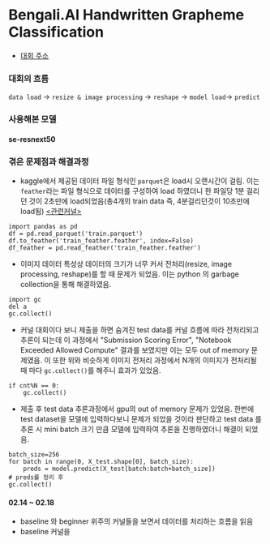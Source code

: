 # Bengali.AI Handwritten Grapheme Classification
- [대회 주소](https://www.kaggle.com/c/bengaliai-cv19)


### 대회의 흐름
```data load``` -> ```resize & image processing``` -> ```reshape``` -> ```model load```-> ```predict```

### 사용해본 모델
#### se-resnext50


### 겪은 문제점과 해결과정
- kaggle에서 제공된 데이터 파일 형식인 ```parquet```은 load시 오랜시간이 걸림. 이는 ```feather```라는 파일 형식으로 데이터를 구성하여 load 하였더니 한 파일당 1분 걸리던 것이 2초만에 load되었음(총4개의 train data 즉, 4분걸리던것이 10초만에 load됨) [<관련커널>](https://www.kaggle.com/corochann/bangali-ai-super-fast-data-loading-with-feather)
```
import pandas as pd
df = pd.read_parquet('train.parquet')
df.to_feather('train_feather.feather', index=False)
df_feather = pd.read_feather('train_feather.feather')
```

- 이미지 데이터 특성상 데이터의 크기가 너무 커서 전처리(resize, image processing, reshape)를 할 때 문제가 되었음. 이는 python 의 garbage collection을 통해 해결하였음.
```
import gc
del a
gc.collect()
```
- 커널 대회이다 보니 제출을 하면 숨겨진 test data를 커널 흐름에 따라 전처리되고 추론이 되는데 이 과정에서 "Submission Scoring Error", "Notebook Exceeded Allowed Compute" 결과를 보였지만 이는 모두 out of memory 문제였음. 이 또한 위와 비슷하게 이미지 전처리 과정에서 N개의 이미지가 전처리될 때 마다 ```gc.collect()```를 해주니 효과가 있었음.
```
if cnt%N == 0:
    gc.collect()
```

- 제출 후 test data 추론과정에서 gpu의 out of memory 문제가 있었음. 한번에 test dataset을 모델에 입력하다보니 문제가 되었을 것이라 판단하고 test data 를 추론 시 mini batch 크기 만큼 모델에 입력하여 추론을 진행하였더니 해결이 되었음.
```
batch_size=256
for batch in range(0, X_test.shape[0], batch_size):
    preds = model.predict(X_test[batch:batch+batch_size])
# preds를 정리 후
gc.collect()
```

#### 02.14 ~ 02.18
- baseline 와 beginner 위주의 커널들을 보면서 데이터를 처리하는 흐름을 읽음
- baseline 커널을 
